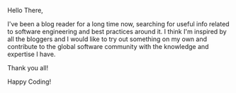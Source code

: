 Hello There,

I've been a blog reader for a long time now, searching for useful info related to software engineering and best practices around it. I think I'm inspired by all the bloggers and I would like to try out something on my own and contribute to the global software community with the knowledge and expertise I have.

Thank you all!

Happy Coding!
